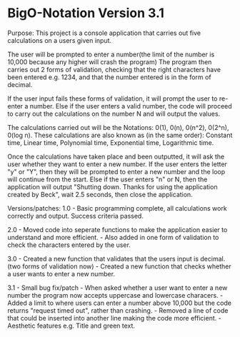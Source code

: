 # BigO-Notation Version 3.1
Purpose:
  This project is a console application that carries out five calculations on a users given input.

  The user will be prompted to enter a number(the limit of the number is 10,000 because any higher will crash the program)
  The program then carries out 2 forms of validation, checking that the right characters have been entered e.g. 1234, 
  and that the number entered is in the form of decimal.

  If the user input fails these forms of validation, it will prompt the user to re-enter a number.
  Else if the user enters a valid number, the code will proceed to carry out the calculations on the number N and will output the values.

  The calculations carried out will be the Notations: 0(1), 0(n), 0(n^2), 0(2^n), 0(log n).
  These calculations are also known as (in the same order): Constant time, Linear time, Polynomial time, Exponential time, Logarithmic time.

  Once the calculations have taken place and been outputted, it will ask the user whether they want to enter a new number.
  If the user enters the letter "y" or "Y", then they will be prompted to enter a new number and the loop will continue from the start.
  Else if the user enters "n" or N, then the application will output "Shutting down. Thanks for using the application created by Beck", 
  wait 2.5 seconds, then close the application.

Versions/patches:
  1.0 - Basic programming complete, all calculations work correctly and output. Success criteria passed.
  
  2.0 - Moved code into seperate functions to make the application easier to understand and more efficient.
      - Also added in one form of validation to check the characters entered by the user.
      
  3.0 - Created a new function that validates that the users input is decimal. (two forms of validation now)
      - Created a new function that checks whether a user wants to enter a new number.
  
  3.1 - Small bug fix/patch
      - When asked whether a user want to enter a new number the program now accepts uppercase and lowercase characers.
      - Added a limit to where users can enter a number above 10,000 but the code returns "request timed out", rather than crashing.
      - Removed a line of code that could be inserted into another line making the code more efficient.
      - Aesthetic features e.g. Title and green text.
